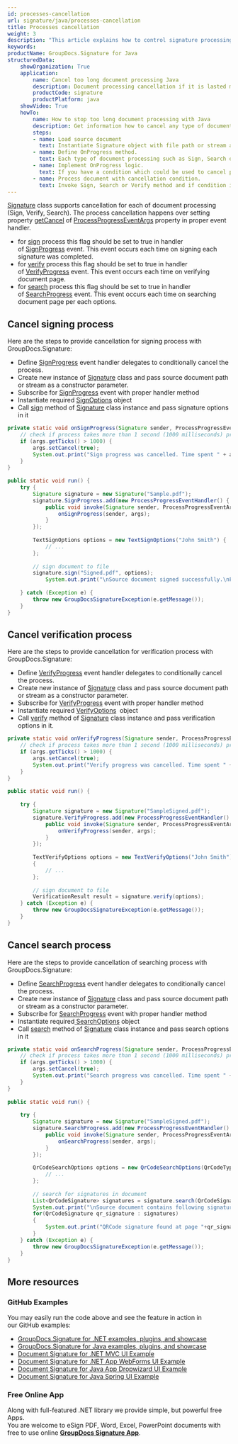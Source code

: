 ```yaml
---
id: processes-cancellation
url: signature/java/processes-cancellation
title: Processes cancellation
weight: 3
description: "This article explains how to control signature processing (cancellation) for large documents with GroupDocs.Signature API."
keywords: 
productName: GroupDocs.Signature for Java
structuredData:
    showOrganization: True
    application:    
        name: Cancel too long document processing Java    
        description: Document processing cancellation if it is lasted more than specific threshold with Java language by GroupDocs.Signature for Java APIs
        productCode: signature
        productPlatform: java 
    showVideo: True
    howTo:
        name: How to stop too long document processing with Java 
        description: Get information how to cancel any type of document processing via Java
        steps:
        - name: Load source document
          text: Instantiate Signature object with file path or stream as a constructor parameter will load the document. 
        - name: Define OnProgress method. 
          text: Each type of document processing such as Sign, Search or Verify can invoke OnProgress method during it work.
        - name: Implement OnProgress logic. 
          text: If you have a condition which could be used to cancel processing implement it in OnProgress method.
        - name: Process document with cancellation condition. 
          text: Invoke Sign, Search or Verify method and if condition it true processing is being stopped.
---
```

[Signature](https://reference.groupdocs.com/java/signature/com.groupdocs.signature/Signature) class supports cancellation for each of document processing (Sign, Verify, Search). The process cancellation happens over setting property [getCancel](https://reference.groupdocs.com/java/signature/com.groupdocs.signature.handler.events/ProcessProgressEventArgs#getCancel()) of [ProcessProgressEventArgs](https://reference.groupdocs.com/java/signature/com.groupdocs.signature.handler.events/ProcessProgressEventArgs) property in proper event handler.

*   for [sign](https://reference.groupdocs.com/java/signature/com.groupdocs.signature/Signature#sign(java.io.OutputStream,%20com.groupdocs.signature.options.sign.SignOptions)) process this flag should be set to true in handler of [SignProgress](https://reference.groupdocs.com/java/signature/com.groupdocs.signature/Signature#SignProgress) event. This event occurs each time on signing each signature was completed.
*   for [verify](https://reference.groupdocs.com/java/signature/com.groupdocs.signature/Signature#verify(com.groupdocs.signature.options.verify.VerifyOptions)) process this flag should be set to true in handler of [VerifyProgress](https://reference.groupdocs.com/java/signature/com.groupdocs.signature/Signature#VerifyProgress) event. This event occurs each time on verifying document page.
*   for [search](https://reference.groupdocs.com/java/signature/com.groupdocs.signature/Signature#search(java.lang.Class,%20com.groupdocs.signature.options.search.SearchOptions)) process this flag should be set to true in handler of [SearchProgress](https://reference.groupdocs.com/java/signature/com.groupdocs.signature/Signature#SearchProgress) event. This event occurs each time on searching document page per each options.  

## Cancel signing process

Here are the steps to provide cancellation for signing process with GroupDocs.Signature:

*   Define [SignProgress](https://reference.groupdocs.com/java/signature/com.groupdocs.signature/Signature#SignProgress) event handler delegates to conditionally cancel the process.
*   Create new instance of [Signature](https://reference.groupdocs.com/java/signature/com.groupdocs.signature/Signature) class and pass source document path or stream as a constructor parameter.    
*   Subscribe for [SignProgress](https://reference.groupdocs.com/java/signature/com.groupdocs.signature/Signature#SignProgress) event with proper handler method
*   Instantiate required [SignOptions](https://reference.groupdocs.com/java/signature/com.groupdocs.signature.options.sign/SignOptions) object 
*   Call [sign](https://reference.groupdocs.com/java/signature/com.groupdocs.signature/Signature#sign(java.io.OutputStream,%20com.groupdocs.signature.options.sign.SignOptions)) method of [Signature](https://reference.groupdocs.com/java/signature/com.groupdocs.signature/Signature) class instance and pass signature options in it
   
    

```java
private static void onSignProgress(Signature sender, ProcessProgressEventArgs args) {
    // check if process takes more than 1 second (1000 milliseconds) processing cancellation
    if (args.getTicks() > 1000) {
        args.setCancel(true);
        System.out.print("Sign progress was cancelled. Time spent " + args.getTicks() + " mlsec");
    }
}
 
public static void run() {   
    try {
        Signature signature = new Signature("Sample.pdf");
        signature.SignProgress.add(new ProcessProgressEventHandler() {
            public void invoke(Signature sender, ProcessProgressEventArgs args) {
                onSignProgress(sender, args);
            }
        });
 
        TextSignOptions options = new TextSignOptions("John Smith") {
            // ...
        };
 
        // sign document to file
        signature.sign("Signed.pdf", options);
            System.out.print("\nSource document signed successfully.\nFile saved at " + outputFilePath);
 
    } catch (Exception e) {
        throw new GroupDocsSignatureException(e.getMessage());
    }
}
```

## Cancel verification process

Here are the steps to provide cancellation for verification process with GroupDocs.Signature:

*   Define [VerifyProgress](https://reference.groupdocs.com/java/signature/com.groupdocs.signature/Signature#VerifyProgress) event handler delegates to conditionally cancel the process.    
*   Create new instance of [Signature](https://reference.groupdocs.com/java/signature/com.groupdocs.signature/Signature) class and pass source document path or stream as a constructor parameter.    
*   Subscribe for [VerifyProgress](https://reference.groupdocs.com/java/signature/com.groupdocs.signature/Signature#VerifyProgress) event with proper handler method      
*   Instantiate required [VerifyOptions](https://reference.groupdocs.com/java/signature/com.groupdocs.signature.options.verify/VerifyOptions)  object       
*   Call [verify](https://reference.groupdocs.com/java/signature/com.groupdocs.signature/Signature#verify(com.groupdocs.signature.options.verify.VerifyOptions)) method of [Signature](https://reference.groupdocs.com/java/signature/com.groupdocs.signature/Signature) class instance and pass verification options in it.
    

```java
private static void onVerifyProgress(Signature sender, ProcessProgressEventArgs args) {
    // check if process takes more than 1 second (1000 milliseconds) processing cancellation
    if (args.getTicks() > 1000) {
        args.setCancel(true);
        System.out.print("Verify progress was cancelled. Time spent " + args.getTicks() + " mlsec");
    }
}
 
public static void run() {   
 
    try {
        Signature signature = new Signature("SampleSigned.pdf");
        signature.VerifyProgress.add(new ProcessProgressEventHandler() {
            public void invoke(Signature sender, ProcessProgressEventArgs args) {
                onVerifyProgress(sender, args);
            }
        });
 
        TextVerifyOptions options = new TextVerifyOptions("John Smith")
        {
            // ...
        };
 
        // sign document to file
        VerificationResult result = signature.verify(options);
    } catch (Exception e) {
        throw new GroupDocsSignatureException(e.getMessage());
    }
}
```

## Cancel search process

Here are the steps to provide cancellation of searching process with GroupDocs.Signature:

*   Define [SearchProgress](https://reference.groupdocs.com/java/signature/com.groupdocs.signature/Signature#SearchProgress) event handler delegates to conditionally cancel the process.    
*   Create new instance of [Signature](https://reference.groupdocs.com/java/signature/com.groupdocs.signature/Signature) class and pass source document path or stream as a constructor parameter.    
*   Subscribe for [SearchProgress](https://reference.groupdocs.com/java/signature/com.groupdocs.signature/Signature#SearchProgress) event with proper handler method      
*   Instantiate required[ SearchOptions](https://reference.groupdocs.com/java/signature/com.groupdocs.signature.options.search/SearchOptions) object       
*   Call [search](https://reference.groupdocs.com/java/signature/com.groupdocs.signature/Signature#search(java.lang.Class,%20com.groupdocs.signature.options.search.SearchOptions)) method of [Signature](https://reference.groupdocs.com/java/signature/com.groupdocs.signature/Signature) class instance and pass search options in it
    
```java
private static void onSearchProgress(Signature sender, ProcessProgressEventArgs args) {
    // check if process takes more than 1 second (1000 milliseconds) processing cancellation
    if (args.getTicks() > 1000) {
        args.setCancel(true);
        System.out.print("Search progress was cancelled. Time spent " + args.getTicks() + " mlsec");
    }
}
 
public static void run() {   
 
    try {
        Signature signature = new Signature("SampleSigned.pdf");
        signature.SearchProgress.add(new ProcessProgressEventHandler() {
            public void invoke(Signature sender, ProcessProgressEventArgs args) {
                onSearchProgress(sender, args);
            }
        });
 
        QrCodeSearchOptions options = new QrCodeSearchOptions(QrCodeTypes.QR) {
            // ...
        };
 
        // search for signatures in document
        List<QrCodeSignature> signatures = signature.search(QrCodeSignature.class, options);
        System.out.print("\nSource document contains following signatures.");
        for(QrCodeSignature qr_signature : signatures)
        {
            System.out.print("QRCode signature found at page "+qr_signature.getPageNumber()+" with type "+ qr_signature.getEncodeType()+" and text " + qr_signature.getText());
        }
    } catch (Exception e) {
        throw new GroupDocsSignatureException(e.getMessage());
    }
}
```

## More resources

### GitHub Examples 

You may easily run the code above and see the feature in action in our GitHub examples:

*   [GroupDocs.Signature for .NET examples, plugins, and showcase](https://github.com/groupdocs-signature/GroupDocs.Signature-for-.NET)    
*   [GroupDocs.Signature for Java examples, plugins, and showcase](https://github.com/groupdocs-signature/GroupDocs.Signature-for-Java)    
*   [Document Signature for .NET MVC UI Example](https://github.com/groupdocs-signature/GroupDocs.Signature-for-.NET-MVC)    
*   [Document Signature for .NET App WebForms UI Example](https://github.com/groupdocs-signature/GroupDocs.Signature-for-.NET-WebForms)    
*   [Document Signature for Java App Dropwizard UI Example](https://github.com/groupdocs-signature/GroupDocs.Signature-for-Java-Dropwizard)   
*   [Document Signature for Java Spring UI Example](https://github.com/groupdocs-signature/GroupDocs.Signature-for-Java-Spring)
    

### Free Online App 

Along with full-featured .NET library we provide simple, but powerful free Apps.  
You are welcome to eSign PDF, Word, Excel, PowerPoint documents with free to use online **[GroupDocs Signature App](https://products.groupdocs.app/signature)**.
